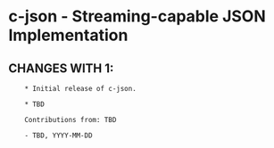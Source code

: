# c-json - Streaming-capable JSON Implementation

## CHANGES WITH 1:

        * Initial release of c-json.

        * TBD

        Contributions from: TBD

        - TBD, YYYY-MM-DD
